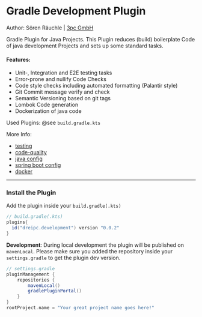 # Gradle Development Plugin 
Author: Sören Räuchle | [3pc GmbH](https://3pc.de)

Gradle Plugin for Java Projects. This Plugin reduces (build) boilerplate Code of java development Projects and sets up some standard tasks.

#### Features:
- Unit-, Integration and E2E testing tasks
- Error-prone and nullify Code Checks
- Code style checks including automated formatting (Palantir style)
- Git Commit message verify and check
- Semantic Versioning based on git tags
- Lombok Code generation
- Dockerization of java code

Used Plugins: @see `build.gradle.kts`

More Info:
- [testing](/docs/testing.md)
- [code-quality](/docs/code-quality.md)
- [java config](/docs/java.md)
- [spring boot config](/docs/spring.md)
- [docker](/docs/docker.md)

---

### Install the Plugin
Add the plugin inside your `build.gradle(.kts)`
```groovy
// build.gradle(.kts)
plugins{
  id("dreipc.development") version "0.0.2"
}
```

**Development**: During local development the plugin will be published on `mavenLocal`. Please make sure you added the repository inside your `settings.gradle` to get the plugin dev version. 
```groovy
// settings.gradle
pluginManagement {
    repositories {
        mavenLocal()
        gradlePluginPortal()
    }
}
rootProject.name = "Your great project name goes here!" 

```
